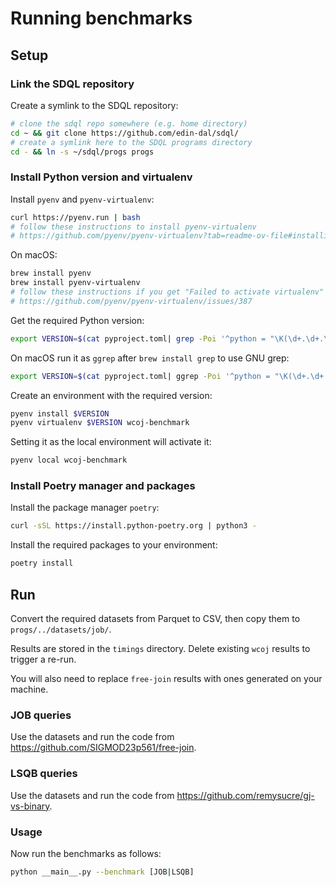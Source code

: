 # Running benchmarks

## Setup

### Link the SDQL repository

Create a symlink to the SDQL repository:

```sh
# clone the sdql repo somewhere (e.g. home directory)
cd ~ && git clone https://github.com/edin-dal/sdql/
# create a symlink here to the SDQL programs directory
cd - && ln -s ~/sdql/progs progs
```

### Install Python version and virtualenv

Install `pyenv` and `pyenv-virtualenv`:

```sh
curl https://pyenv.run | bash
# follow these instructions to install pyenv-virtualenv
# https://github.com/pyenv/pyenv-virtualenv?tab=readme-ov-file#installing-as-a-pyenv-plugin
```

On macOS:

```sh
brew install pyenv
brew install pyenv-virtualenv
# follow these instructions if you get "Failed to activate virtualenv"
# https://github.com/pyenv/pyenv-virtualenv/issues/387
```

Get the required Python version:

```sh
export VERSION=$(cat pyproject.toml| grep -Poi '^python = "\K(\d+.\d+.\d+)')
```

On macOS run it as `ggrep` after `brew install grep` to use GNU grep:

```sh
export VERSION=$(cat pyproject.toml| ggrep -Poi '^python = "\K(\d+.\d+.\d+)')
```

Create an environment with the required version:

```sh
pyenv install $VERSION
pyenv virtualenv $VERSION wcoj-benchmark
```

Setting it as the local environment will activate it:

```sh
pyenv local wcoj-benchmark
```

### Install Poetry manager and packages

Install the package manager `poetry`:

```sh
curl -sSL https://install.python-poetry.org | python3 -
```

Install the required packages to your environment:

```sh
poetry install
```

## Run

Convert the required datasets from Parquet to CSV, then copy them to `progs/../datasets/job/`.

Results are stored in the `timings` directory. Delete existing `wcoj` results to trigger a re-run.

You will also need to replace `free-join` results with ones generated on your machine.

### JOB queries

Use the datasets and run the code from https://github.com/SIGMOD23p561/free-join.

### LSQB queries

Use the datasets and run the code from https://github.com/remysucre/gj-vs-binary.

### Usage

Now run the benchmarks as follows:

```sh
python __main__.py --benchmark [JOB|LSQB] 
```

